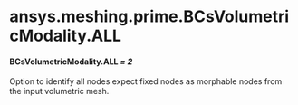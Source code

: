 # ansys.meshing.prime.BCsVolumetricModality.ALL

#### BCsVolumetricModality.ALL *= 2*

Option to identify all nodes expect fixed nodes as morphable nodes from the input volumetric mesh.

<!-- !! processed by numpydoc !! -->
